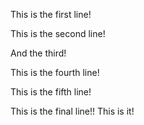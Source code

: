 This is the first line!

This is the second line!

And the third!

This is the fourth line!

This is the fifth line!

This is the final line!! This is it!
